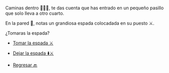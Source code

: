 Caminas dentro 🚶🏻‍♂️, te das cuenta que has entrado en un pequeño pasillo que solo lleva a otro cuarto.

En la pared 🧱, notas un grandiosa espada colocadada en su puesto ⚔.

¿Tomaras la espada?

- [ Tomar la espada ⚔️](4-A.md)

- [ Dejar la espada ⬇️⚔](4-B.md)

- [ Regresar 🔙](3-B.md)
